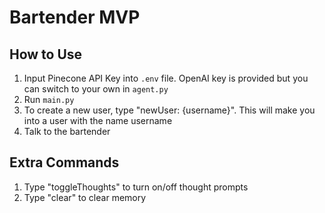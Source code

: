 # Bartender MVP

## How to Use
1. Input Pinecone API Key into `.env` file. OpenAI key is provided but you can switch to your own in `agent.py`
2. Run `main.py`
3. To create a new user, type "newUser: {username}". This will make you into a user with the name username
4. Talk to the bartender


## Extra Commands
1. Type "toggleThoughts" to turn on/off thought prompts
2. Type "clear" to clear memory

